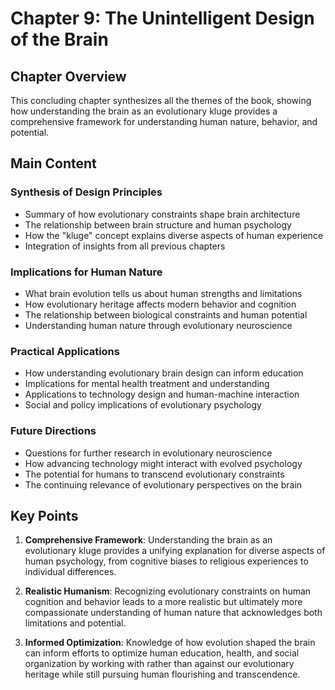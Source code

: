 # Chapter 9: The Unintelligent Design of the Brain

## Chapter Overview
This concluding chapter synthesizes all the themes of the book, showing how understanding the brain as an evolutionary kluge provides a comprehensive framework for understanding human nature, behavior, and potential.

## Main Content

### Synthesis of Design Principles
- Summary of how evolutionary constraints shape brain architecture
- The relationship between brain structure and human psychology
- How the "kluge" concept explains diverse aspects of human experience
- Integration of insights from all previous chapters

### Implications for Human Nature
- What brain evolution tells us about human strengths and limitations
- How evolutionary heritage affects modern behavior and cognition
- The relationship between biological constraints and human potential
- Understanding human nature through evolutionary neuroscience

### Practical Applications
- How understanding evolutionary brain design can inform education
- Implications for mental health treatment and understanding
- Applications to technology design and human-machine interaction
- Social and policy implications of evolutionary psychology

### Future Directions
- Questions for further research in evolutionary neuroscience
- How advancing technology might interact with evolved psychology
- The potential for humans to transcend evolutionary constraints
- The continuing relevance of evolutionary perspectives on the brain

## Key Points

1. **Comprehensive Framework**: Understanding the brain as an evolutionary kluge provides a unifying explanation for diverse aspects of human psychology, from cognitive biases to religious experiences to individual differences.

2. **Realistic Humanism**: Recognizing evolutionary constraints on human cognition and behavior leads to a more realistic but ultimately more compassionate understanding of human nature that acknowledges both limitations and potential.

3. **Informed Optimization**: Knowledge of how evolution shaped the brain can inform efforts to optimize human education, health, and social organization by working with rather than against our evolutionary heritage while still pursuing human flourishing and transcendence.
